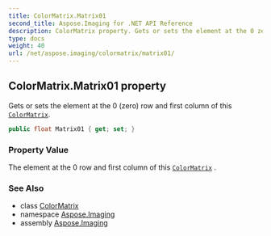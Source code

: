 ```yaml
---
title: ColorMatrix.Matrix01
second_title: Aspose.Imaging for .NET API Reference
description: ColorMatrix property. Gets or sets the element at the 0 zero row and first column of this ColorMatrix
type: docs
weight: 40
url: /net/aspose.imaging/colormatrix/matrix01/
---
```

## ColorMatrix.Matrix01 property

Gets or sets the element at the 0 (zero) row and first column of this [`ColorMatrix`](../).

```csharp
public float Matrix01 { get; set; }
```

### Property Value

The element at the 0 row and first column of this [`ColorMatrix`](../) .

### See Also

* class [ColorMatrix](../)
* namespace [Aspose.Imaging](../../colormatrix/)
* assembly [Aspose.Imaging](../../../)


